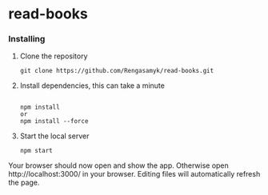 
# read-books

### Installing

1. Clone the repository

   ```
   git clone https://github.com/Rengasamyk/read-books.git
   ```
2. Install dependencies, this can take a minute

   ```

   npm install
   or
   npm install --force
   ```
3. Start the local server

   ```
   npm start
   ```

Your browser should now open and show the app. Otherwise open http://localhost:3000/ in your browser. Editing files will automatically refresh the page.